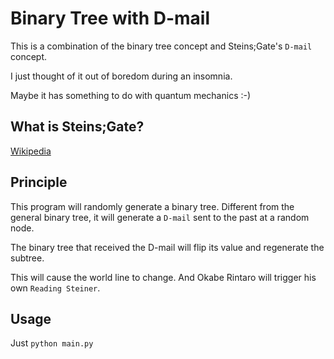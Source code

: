 # Binary Tree with D-mail

This is a combination of the binary tree concept and Steins;Gate's `D-mail` concept.

I just thought of it out of boredom during an insomnia.

Maybe it has something to do with quantum mechanics :-)

## What is Steins;Gate?

[Wikipedia](<https://en.wikipedia.org/wiki/Steins;Gate_(TV_series)>)

## Principle

This program will randomly generate a binary tree. Different from the general binary tree, it will generate a `D-mail` sent to the past at a random node.

The binary tree that received the D-mail will flip its value and regenerate the subtree.

This will cause the world line to change. And Okabe Rintaro will trigger his own `Reading Steiner`.

## Usage

Just `python main.py`
